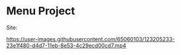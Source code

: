 # Menu Project


Site: 


https://user-images.githubusercontent.com/65060103/123205233-23e1f480-d4d7-11eb-8e53-4c29ecd00cd7.mp4





